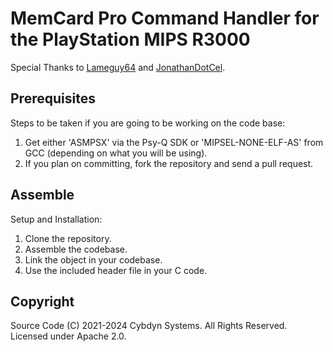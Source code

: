 # MemCard Pro Command Handler for the PlayStation MIPS R3000

Special Thanks to [Lameguy64](https://github.com/Lameguy64) and [JonathanDotCel](https://github.com/JonathanDotCel).

## Prerequisites

Steps to be taken if you are going to be working on the code base:

1. Get either 'ASMPSX' via the Psy-Q SDK or 'MIPSEL-NONE-ELF-AS' from GCC (depending on what you will be using).
2. If you plan on committing, fork the repository and send a pull request.

## Assemble

Setup and Installation:

1. Clone the repository.
2. Assemble the codebase.
3. Link the object in your codebase.
4. Use the included header file in your C code.

## Copyright
Source Code (C) 2021-2024 Cybdyn Systems. All Rights Reserved. Licensed under Apache 2.0.
